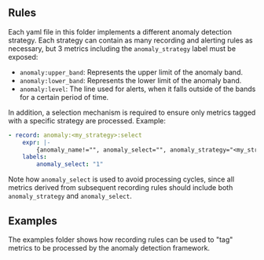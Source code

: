 ## Rules

Each yaml file in this folder implements a different anomaly detection strategy. Each strategy can contain as many recording and alerting rules
as necessary, but 3 metrics including the `anomaly_strategy` label must be exposed:

- `anomaly:upper_band`: Represents the upper limit of the anomaly band.
- `anomaly:lower_band`: Represents the lower limit of the anomaly band.
- `anomaly:level`: The line used for alerts, when it falls outside of the bands for a certain period of time. 

In addition, a selection mechanism is required to ensure only metrics tagged with a specific strategy are processed. Example:

```yaml
- record: anomaly:<my_strategy>:select
    expr: |-
        {anomaly_name!="", anomaly_select="", anomaly_strategy="<my_strategy>"}
    labels:
        anomaly_select: "1"
```

Note how `anomaly_select` is used to avoid processing cycles, since all metrics derived from subsequent recording rules
should include both `anomaly_strategy` and `anomaly_select`.

## Examples

The examples folder shows how recording rules can be used to "tag" metrics to be processed by the anomaly detection framework.
